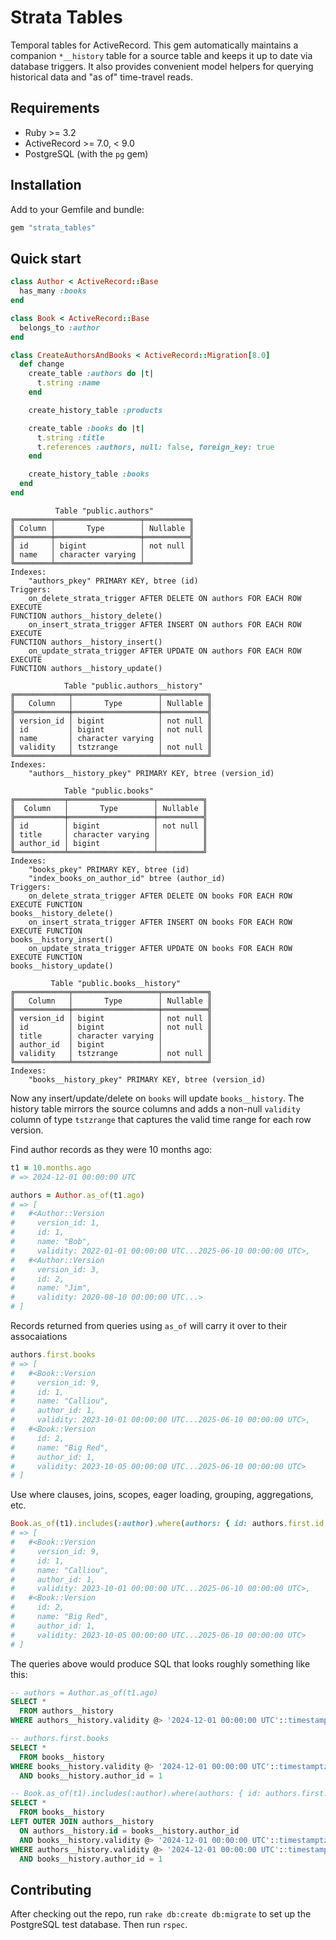 # Strata Tables

Temporal tables for ActiveRecord. This gem automatically maintains a companion `*__history` table for a source table and keeps it up to date via database triggers. It also provides convenient model helpers for querying historical data and "as of" time-travel reads.

## Requirements

- Ruby >= 3.2
- ActiveRecord >= 7.0, < 9.0
- PostgreSQL (with the `pg` gem)

## Installation

Add to your Gemfile and bundle:

```ruby
gem "strata_tables"
```

## Quick start

```ruby
class Author < ActiveRecord::Base
  has_many :books
end

class Book < ActiveRecord::Base
  belongs_to :author
end

class CreateAuthorsAndBooks < ActiveRecord::Migration[8.0]
  def change
    create_table :authors do |t|
      t.string :name
    end

    create_history_table :products

    create_table :books do |t|
      t.string :title
      t.references :authors, null: false, foreign_key: true
    end

    create_history_table :books
  end
end
```

```
          Table "public.authors"
╔════════╤═══════════════════╤══════════╗
║ Column │       Type        │ Nullable ║
╠════════╪═══════════════════╪══════════╣
║ id     │ bigint            │ not null ║
║ name   │ character varying │          ║
╚════════╧═══════════════════╧══════════╝
Indexes:
    "authors_pkey" PRIMARY KEY, btree (id)
Triggers:
    on_delete_strata_trigger AFTER DELETE ON authors FOR EACH ROW EXECUTE
FUNCTION authors__history_delete()
    on_insert_strata_trigger AFTER INSERT ON authors FOR EACH ROW EXECUTE
FUNCTION authors__history_insert()
    on_update_strata_trigger AFTER UPDATE ON authors FOR EACH ROW EXECUTE
FUNCTION authors__history_update()

            Table "public.authors__history"
╔════════════╤═══════════════════╤══════════╗
║   Column   │       Type        │ Nullable ║
╠════════════╪═══════════════════╪══════════╣
║ version_id │ bigint            │ not null ║
║ id         │ bigint            │ not null ║
║ name       │ character varying │          ║
║ validity   │ tstzrange         │ not null ║
╚════════════╧═══════════════════╧══════════╝
Indexes:
    "authors__history_pkey" PRIMARY KEY, btree (version_id)

            Table "public.books"
╔═══════════╤═══════════════════╤══════════╗
║  Column   │       Type        │ Nullable ║
╠═══════════╪═══════════════════╪══════════╣
║ id        │ bigint            │ not null ║
║ title     │ character varying │          ║
║ author_id │ bigint            │          ║
╚═══════════╧═══════════════════╧══════════╝
Indexes:
    "books_pkey" PRIMARY KEY, btree (id)
    "index_books_on_author_id" btree (author_id)
Triggers:
    on_delete_strata_trigger AFTER DELETE ON books FOR EACH ROW EXECUTE FUNCTION
books__history_delete()
    on_insert_strata_trigger AFTER INSERT ON books FOR EACH ROW EXECUTE FUNCTION
books__history_insert()
    on_update_strata_trigger AFTER UPDATE ON books FOR EACH ROW EXECUTE FUNCTION
books__history_update()

         Table "public.books__history"
╔════════════╤═══════════════════╤══════════╗
║   Column   │       Type        │ Nullable ║
╠════════════╪═══════════════════╪══════════╣
║ version_id │ bigint            │ not null ║
║ id         │ bigint            │ not null ║
║ title      │ character varying │          ║
║ author_id  │ bigint            │          ║
║ validity   │ tstzrange         │ not null ║
╚════════════╧═══════════════════╧══════════╝
Indexes:
    "books__history_pkey" PRIMARY KEY, btree (version_id)

```

Now any insert/update/delete on `books` will update `books__history`. The history table mirrors the source columns and adds a non-null `validity` column of type `tstzrange` that captures the valid time range for each row version.

Find author records as they were 10 months ago:

```ruby
t1 = 10.months.ago
# => 2024-12-01 00:00:00 UTC

authors = Author.as_of(t1.ago)
# => [
#   #<Author::Version
#     version_id: 1,
#     id: 1,
#     name: "Bob",
#     validity: 2022-01-01 00:00:00 UTC...2025-06-10 00:00:00 UTC>,
#   #<Author::Version
#     version_id: 3,
#     id: 2,
#     name: "Jim",
#     validity: 2020-08-10 00:00:00 UTC...>
# ]
```

Records returned from queries using `as_of` will carry it over to their assocaiations

```ruby
authors.first.books
# => [
#   #<Book::Version
#     version_id: 9,
#     id: 1,
#     name: "Calliou",
#     author_id: 1,
#     validity: 2023-10-01 00:00:00 UTC...2025-06-10 00:00:00 UTC>,
#   #<Book::Version
#     id: 2,
#     name: "Big Red",
#     author_id: 1,
#     validity: 2023-10-05 00:00:00 UTC...2025-06-10 00:00:00 UTC>
# ]
```

Use where clauses, joins, scopes, eager loading, grouping, aggregations, etc.

```ruby
Book.as_of(t1).includes(:author).where(authors: { id: authors.first.id })
# => [
#   #<Book::Version
#     version_id: 9,
#     id: 1,
#     name: "Calliou",
#     author_id: 1,
#     validity: 2023-10-01 00:00:00 UTC...2025-06-10 00:00:00 UTC>,
#   #<Book::Version
#     id: 2,
#     name: "Big Red",
#     author_id: 1,
#     validity: 2023-10-05 00:00:00 UTC...2025-06-10 00:00:00 UTC>
# ]
```

The queries above would produce SQL that looks roughly something like this:

```sql
-- authors = Author.as_of(t1.ago)
SELECT *
  FROM authors__history
WHERE authors__history.validity @> '2024-12-01 00:00:00 UTC'::timestamptz

-- authors.first.books
SELECT *
  FROM books__history
WHERE books__history.validity @> '2024-12-01 00:00:00 UTC'::timestamptz
  AND books__history.author_id = 1

-- Book.as_of(t1).includes(:author).where(authors: { id: authors.first.id })
SELECT *
  FROM books__history
LEFT OUTER JOIN authors__history
  ON authors__history.id = books__history.author_id
  AND books__history.validity @> '2024-12-01 00:00:00 UTC'::timestamptz
WHERE authors__history.validity @> '2024-12-01 00:00:00 UTC'::timestamptz
  AND books__history.author_id = 1
```

## Contributing

After checking out the repo, run `rake db:create db:migrate` to set up the PostgreSQL test database. Then run `rspec`.
